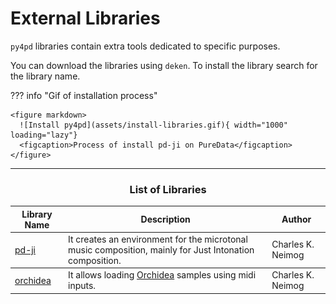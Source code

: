 # External Libraries

`py4pd` libraries contain extra tools dedicated to specific purposes. 

You can download the libraries using `deken`. To install the library search for the library name.

??? info "Gif of installation process"

    <figure markdown>
      ![Install py4pd](assets/install-libraries.gif){ width="1000" loading="lazy"}
      <figcaption>Process of install pd-ji on PureData</figcaption>
    </figure>

--------------------------

### <h3 style="text-align:center"> **List of Libraries** </h3>

<table class="special-table">
    <thead>
      <tr>
        <th>Library Name</th>
        <th>Description</th>
        <th>Author</th>
      </tr>
    </thead>
    <tbody>
      <tr>
        <td><a href="https://github.com/charlesneimog/pd-ji">pd-ji</a></td>
        <td>It creates an environment for the microtonal music composition, mainly for Just Intonation composition.</td>
        <td>Charles K. Neimog</td>
      </tr>
    </tbody>
    <tbody>
      <tr>
        <td><a href="https://github.com/charlesneimog/orchidea">orchidea</a></td>
        <td>It allows loading <a href="https://forum.ircam.fr/projects/detail/orchideasol/">Orchidea</a> samples using midi inputs.</td>
        <td>Charles K. Neimog</td>
      </tr>
    </tbody>
  </table>
  
